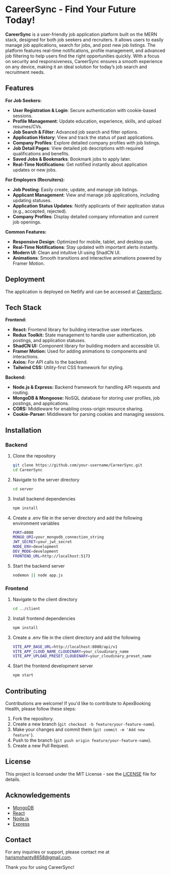 # CareerSync - Find Your Future Today!

**CareerSync** is a user-friendly job application platform built on the MERN stack, designed for both job seekers and recruiters. It allows users to easily manage job applications, search for jobs, and post new job listings. The platform features real-time notifications, profile management, and advanced job filtering to help users find the right opportunities quickly. With a focus on security and responsiveness, CareerSync ensures a smooth experience on any device, making it an ideal solution for today’s job search and recruitment needs.


## Features
 **For Job Seekers:**
- **User Registration & Login**: Secure authentication with cookie-based sessions.
- **Profile Management**: Update education, experience, skills, and upload resumes/CVs.
- **Job Search & Filter**: Advanced job search and filter options.
- **Application History**: View and track the status of past applications.
- **Company Profiles**: Explore detailed company profiles with job listings.
- **Job Detail Pages**: View detailed job descriptions with required qualifications and benefits.
- **Saved Jobs & Bookmarks**: Bookmark jobs to apply later.
- **Real-Time Notifications**: Get notified instantly about application updates or new jobs.

**For Employers (Recruiters):**
  - **Job Posting**: Easily create, update, and manage job listings.
  - **Applicant Management**: View and manage job applications, including updating statuses.
  - **Application Status Updates**: Notify applicants of their application status (e.g., accepted, rejected).
  - **Company Profiles**: Display detailed company information and current job openings.
    
**Common Features:**
  - **Responsive Design**: Optimized for mobile, tablet, and desktop use.
  - **Real-Time Notifications**: Stay updated with important alerts instantly.
  - **Modern UI**: Clean and intuitive UI using ShadCN UI.
  - **Animations**: Smooth transitions and interactive animations powered by Framer Motion.

## Deployment

The application is deployed on Netlify and can be accessed at [CareerSync](https://career-syncs.netlify.app/).

## Tech Stack
 **Frontend:**
   - **React:** Frontend library for building interactive user interfaces.
   - **Redux Toolkit:** State management to handle user authentication, job postings, and application statuses.
   - **ShadCN UI:** Component library for building modern and accessible UI.
   - **Framer Motion:** Used for adding animations to components and interactions.
   - **Axios:** For API calls to the backend.
   - **Tailwind CSS:** Utility-first CSS framework for styling.
     
 **Backend:**
   - **Node.js & Express:** Backend framework for handling API requests and routing.
   - **MongoDB & Mongoose:** NoSQL database for storing user profiles, job postings, and applications.
   - **CORS:** Middleware for enabling cross-origin resource sharing.
   - **Cookie-Parser:** Middleware for parsing cookies and managing sessions.

## Installation

### Backend

1. Clone the repository

   ```bash
   git clone https://github.com/your-username/CareerSync.git
   cd CareerSync
   
2. Navigate to the server directory
   ```bash
   cd server
   
3. Install backend dependencies
   ```bash
   npm install

4. Create a .env file in the server directory and add the following environment variables
   ```bash
   PORT=8080
   MONGO_URI=your_mongodb_connection_string
   JWT_SECRET=your_jwt_secret
   NODE_ENV=development
   DEV_MODE=development
   FRONTEND_URL=http://localhost:5173

5. Start the backend server
   ```bash
   nodemon || node app.js

### Frontend

1. Navigate to the client directory

   ```bash
   cd ../client
2. Install frontend dependencies

   ```bash
   npm install

3. Create a .env file in the client directory and add the following

   ```bash
   VITE_APP_BASE_URL=http://localhost:8080/api/v1
   VITE_APP_CLOUD_NAME_CLOUDINARY=your_cloudinary_name
   VITE_APP_UPLOAD_PRESET_CLOUDINARY=your_cloudinary_preset_name
   
4. Start the frontend development server

   ```bash
   npm start


## Contributing

Contributions are welcome! If you'd like to contribute to ApexBooking Health, please follow these steps:

1. Fork the repository.
2. Create a new branch (`git checkout -b feature/your-feature-name`).
3. Make your changes and commit them (`git commit -m 'Add new feature'`).
4. Push to the branch (`git push origin feature/your-feature-name`).
5. Create a new Pull Request.

## License

This project is licensed under the MIT License - see the [LICENSE](LICENSE) file for details.

## Acknowledgements

- [MongoDB](https://www.mongodb.com/)
- [React](https://reactjs.org/)
- [Node.js](https://nodejs.org/)
- [Express](https://expressjs.com/)

## Contact

For any inquiries or support, please contact me at [harismohanty8658@gmail.com](mailto:harismohanty8658@gmail.com).

Thank you for using CareerSync!
